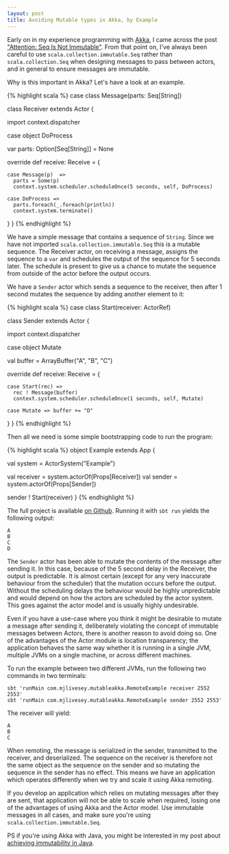 ```yaml
---
layout: post
title: Avoiding Mutable types in Akka, by Example
---
```


Early on in my experience programming with [Akka](http://akka.io/),
I came across the post
["Attention: Seq Is Not Immutable"](http://hseeberger.github.io/blog/2013/10/25/attention-seq-is-not-immutable/).
From that point on, I've always been careful to use `scala.collection.immutable.Seq`
rather than `scala.collection.Seq` when designing messages to pass between actors,
and in general to ensure messages are immutable.

Why is this important in Akka? Let's have a look at an example.

{% highlight scala %}
case class Message(parts: Seq[String])

class Receiver extends Actor {

  import context.dispatcher

  case object DoProcess

  var parts: Option[Seq[String]] = None

  override def receive: Receive = {

    case Message(p)  =>
      parts = Some(p)
      context.system.scheduler.scheduleOnce(5 seconds, self, DoProcess)

    case DoProcess =>
      parts.foreach(_.foreach(println))
      context.system.terminate()
  }
}
{% endhighlight %}

We have a simple message that contains a sequence of `String`. Since we have not
imported `scala.collection.immutable.Seq` this is a mutable sequence. The Receiver
actor, on receiving a message, assigns the sequence to a `var` and schedules the
output of the sequence for 5 seconds later. The schedule is present to give us
a chance to mutate the sequence from outside of the actor before the output occurs.

We have a `Sender` actor which sends a sequence to the receiver, then after 1 second
mutates the sequence by adding another element to it:

{% highlight scala %}
case class Start(receiver: ActorRef)

class Sender extends Actor {

  import context.dispatcher

  case object Mutate

  val buffer = ArrayBuffer("A", "B", "C")

  override def receive: Receive = {

    case Start(rec) =>
      rec ! Message(buffer)
      context.system.scheduler.scheduleOnce(1 seconds, self, Mutate)

    case Mutate => buffer += "D"

  }
}
{% endhighlight %}

Then all we need is some simple bootstrapping code to run the program:

{% highlight scala %}
object Example extends App {

  val system = ActorSystem("Example")

  val receiver = system.actorOf(Props[Receiver])
  val sender = system.actorOf(Props[Sender])

  sender ! Start(receiver)
}
{% endhighlight %}

The full project is available [on Github](https://github.com/mattinbits/blog_examples/tree/master/akka-mutable-seq).
Running it with `sbt run` yields the following output:

    A
    B
    C
    D

The `Sender` actor has been able to mutate the contents of the message after sending it.
In this case, because of the 5 second delay in the Receiver, the output is predictable. It is
almost certain (except for any very inaccurate behaviour from the scheduler) that the mutation
occurs before the output. Without the scheduling delays the behaviour would be highly unpredictable
and would depend on how the actors are scheduled by the actor system. This goes against the actor model
and is usually highly undesirable.

Even if you have a use-case where you think it might be desirable to mutate a message after sending
it, deliberately violating the concept of immutable messages between Actors, there is another reason
to avoid doing so. One of the advantages of the Actor module is location transparency; the application
behaves the same way whether it is running in a single JVM, multiple JVMs on a single machine,
or across different machines.

To run the example between two different JVMs, run the following two commands in two terminals:


    sbt 'runMain com.mjlivesey.mutableakka.RemoteExample receiver 2552 2553'
    sbt 'runMain com.mjlivesey.mutableakka.RemoteExample sender 2552 2553'


The receiver will yield:

    A
    B
    C

When remoting, the message is serialized in the sender, transmitted to the receiver,
and deserialized. The sequence on the receiver is therefore not the same object
as the sequence on the sender and so mutating the sequence in the sender has no effect.
This means we have an application which operates differently when we try and scale it using
Akka remoting.

If you develop an application which relies on mutating messages after they are sent, that
application will not be able to scale when required, losing one of the advantages of using
Akka and the Actor model. Use immutable messages in all cases, and make sure you're using
`scala.collection.immutable.Seq`.

PS if you're using Akka with Java, you might be interested in my post about [achieving immutability
in Java](2016-04-27-java-for-scala-immutable.md).
